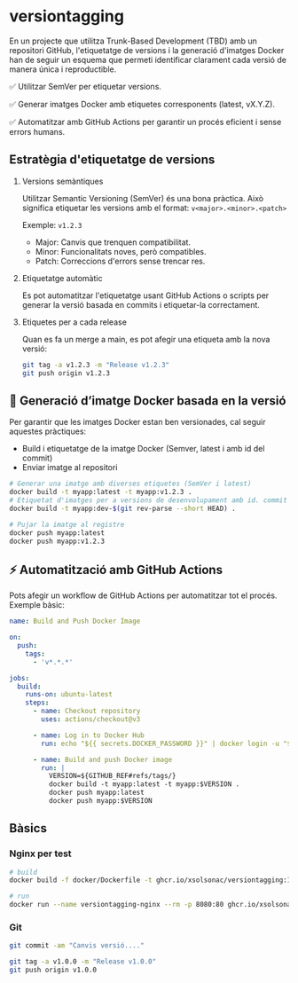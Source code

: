 # versiontagging

En un projecte que utilitza Trunk-Based Development (TBD) amb un repositori GitHub, l'etiquetatge de versions i la generació d'imatges Docker han de seguir un esquema que permeti identificar clarament cada versió de manera única i reproductible.

✅ Utilitzar SemVer per etiquetar versions.

✅ Generar imatges Docker amb etiquetes corresponents (latest, vX.Y.Z).

✅ Automatitzar amb GitHub Actions per garantir un procés eficient i sense errors humans.

## Estratègia d'etiquetatge de versions

1. Versions semàntiques

   Utilitzar Semantic Versioning (SemVer) és una bona pràctica. Això significa etiquetar les versions amb el format: `v<major>.<minor>.<patch>`

   Exemple: `v1.2.3`

   * Major: Canvis que trenquen compatibilitat.
   * Minor: Funcionalitats noves, però compatibles.
   * Patch: Correccions d'errors sense trencar res.

2. Etiquetatge automàtic

   Es pot automatitzar l'etiquetatge usant GitHub Actions o scripts per generar la versió basada en commits i etiquetar-la correctament.

3. Etiquetes per a cada release

   Quan es fa un merge a main, es pot afegir una etiqueta amb la nova versió:

   ```bash
   git tag -a v1.2.3 -m "Release v1.2.3"
   git push origin v1.2.3
   ```

## 🐳 Generació d’imatge Docker basada en la versió

Per garantir que les imatges Docker estan ben versionades, cal seguir aquestes pràctiques:

* Build i etiquetatge de la imatge Docker (Semver, latest i amb id del commit)
* Enviar imatge al repositori

```bash
# Generar una imatge amb diverses etiquetes (SemVer i latest)
docker build -t myapp:latest -t myapp:v1.2.3 .
# Etiquetat d'imatges per a versions de desenvolupament amb id. commit
docker build -t myapp:dev-$(git rev-parse --short HEAD) .

# Pujar la imatge al registre
docker push myapp:latest
docker push myapp:v1.2.3

```

## ⚡ Automatització amb GitHub Actions

Pots afegir un workflow de GitHub Actions per automatitzar tot el procés. Exemple bàsic:

```yaml
name: Build and Push Docker Image

on:
  push:
    tags:
      - 'v*.*.*'

jobs:
  build:
    runs-on: ubuntu-latest
    steps:
      - name: Checkout repository
        uses: actions/checkout@v3

      - name: Log in to Docker Hub
        run: echo "${{ secrets.DOCKER_PASSWORD }}" | docker login -u "${{ secrets.DOCKER_USERNAME }}" --password-stdin

      - name: Build and push Docker image
        run: |
          VERSION=${GITHUB_REF#refs/tags/}
          docker build -t myapp:latest -t myapp:$VERSION .
          docker push myapp:latest
          docker push myapp:$VERSION
```

## Bàsics

### Nginx per test

```bash
# build
docker build -f docker/Dockerfile -t ghcr.io/xsolsonac/versiontagging:1.0.0 .

# run
docker run --name versiontagging-nginx --rm -p 8080:80 ghcr.io/xsolsonac/versiontagging:1.0.0
```

### Git

```bash
git commit -am "Canvis versió...."

git tag -a v1.0.0 -m "Release v1.0.0"
git push origin v1.0.0
```
